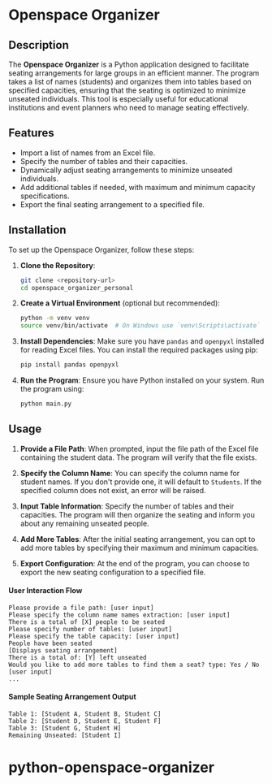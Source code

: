 
# Openspace Organizer

## Description

The **Openspace Organizer** is a Python application designed to facilitate seating arrangements for large groups in an efficient manner. The program takes a list of names (students) and organizes them into tables based on specified capacities, ensuring that the seating is optimized to minimize unseated individuals. This tool is especially useful for educational institutions and event planners who need to manage seating effectively.

## Features

- Import a list of names from an Excel file.
- Specify the number of tables and their capacities.
- Dynamically adjust seating arrangements to minimize unseated individuals.
- Add additional tables if needed, with maximum and minimum capacity specifications.
- Export the final seating arrangement to a specified file.

## Installation

To set up the Openspace Organizer, follow these steps:

1. **Clone the Repository**:
   ```bash
   git clone <repository-url>
   cd openspace_organizer_personal
   ```

2. **Create a Virtual Environment** (optional but recommended):
   ```bash
   python -m venv venv
   source venv/bin/activate  # On Windows use `venv\Scripts\activate`
   ```

3. **Install Dependencies**:
   Make sure you have `pandas` and `openpyxl` installed for reading Excel files. You can install the required packages using pip:
   ```bash
   pip install pandas openpyxl
   ```

4. **Run the Program**:
   Ensure you have Python installed on your system. Run the program using:
   ```bash
   python main.py
   ```

## Usage

1. **Provide a File Path**: When prompted, input the file path of the Excel file containing the student data. The program will verify that the file exists.
   
2. **Specify the Column Name**: You can specify the column name for student names. If you don't provide one, it will default to `Students`. If the specified column does not exist, an error will be raised.

3. **Input Table Information**: Specify the number of tables and their capacities. The program will then organize the seating and inform you about any remaining unseated people.

4. **Add More Tables**: After the initial seating arrangement, you can opt to add more tables by specifying their maximum and minimum capacities.

5. **Export Configuration**: At the end of the program, you can choose to export the new seating configuration to a specified file.

#### User Interaction Flow
```plaintext
Please provide a file path: [user input]
Please specify the column name names extraction: [user input]
There is a total of [X] people to be seated
Please specify number of tables: [user input]
Please specify the table capacity: [user input]
People have been seated
[Displays seating arrangement]
There is a total of: [Y] left unseated
Would you like to add more tables to find them a seat? type: Yes / No [user input]
...
```

#### Sample Seating Arrangement Output
```
Table 1: [Student A, Student B, Student C]
Table 2: [Student D, Student E, Student F]
Table 3: [Student G, Student H]
Remaining Unseated: [Student I]
```


# python-openspace-organizer

